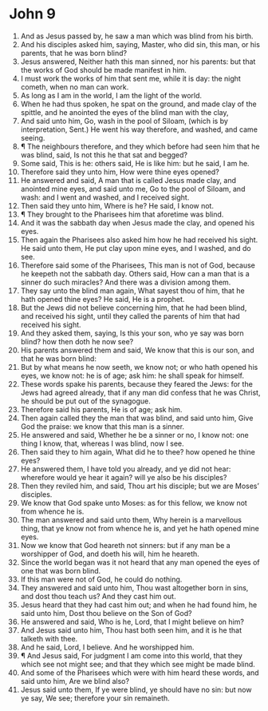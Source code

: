 ﻿# John 9
1. And as Jesus passed by, he saw a man which was blind from his birth. 
2. And his disciples asked him, saying, Master, who did sin, this man, or his parents, that he was born blind? 
3. Jesus answered, Neither hath this man sinned, nor his parents: but that the works of God should be made manifest in him. 
4. I must work the works of him that sent me, while it is day: the night cometh, when no man can work. 
5. As long as I am in the world, I am the light of the world. 
6. When he had thus spoken, he spat on the ground, and made clay of the spittle, and he anointed the eyes of the blind man with the clay, 
7. And said unto him, Go, wash in the pool of Siloam, (which is by interpretation, Sent.) He went his way therefore, and washed, and came seeing. 
8. ¶ The neighbours therefore, and they which before had seen him that he was blind, said, Is not this he that sat and begged? 
9. Some said, This is he: others said, He is like him: but he said, I am he. 
10. Therefore said they unto him, How were thine eyes opened? 
11. He answered and said, A man that is called Jesus made clay, and anointed mine eyes, and said unto me, Go to the pool of Siloam, and wash: and I went and washed, and I received sight. 
12. Then said they unto him, Where is he? He said, I know not. 
13. ¶ They brought to the Pharisees him that aforetime was blind. 
14. And it was the sabbath day when Jesus made the clay, and opened his eyes. 
15. Then again the Pharisees also asked him how he had received his sight. He said unto them, He put clay upon mine eyes, and I washed, and do see. 
16. Therefore said some of the Pharisees, This man is not of God, because he keepeth not the sabbath day. Others said, How can a man that is a sinner do such miracles? And there was a division among them. 
17. They say unto the blind man again, What sayest thou of him, that he hath opened thine eyes? He said, He is a prophet. 
18. But the Jews did not believe concerning him, that he had been blind, and received his sight, until they called the parents of him that had received his sight. 
19. And they asked them, saying, Is this your son, who ye say was born blind? how then doth he now see? 
20. His parents answered them and said, We know that this is our son, and that he was born blind: 
21. But by what means he now seeth, we know not; or who hath opened his eyes, we know not: he is of age; ask him: he shall speak for himself. 
22. These words spake his parents, because they feared the Jews: for the Jews had agreed already, that if any man did confess that he was Christ, he should be put out of the synagogue. 
23. Therefore said his parents, He is of age; ask him. 
24. Then again called they the man that was blind, and said unto him, Give God the praise: we know that this man is a sinner. 
25. He answered and said, Whether he be a sinner or no, I know not: one thing I know, that, whereas I was blind, now I see. 
26. Then said they to him again, What did he to thee? how opened he thine eyes? 
27. He answered them, I have told you already, and ye did not hear: wherefore would ye hear it again? will ye also be his disciples? 
28. Then they reviled him, and said, Thou art his disciple; but we are Moses’ disciples. 
29. We know that God spake unto Moses: as for this fellow, we know not from whence he is. 
30. The man answered and said unto them, Why herein is a marvellous thing, that ye know not from whence he is, and yet he hath opened mine eyes. 
31. Now we know that God heareth not sinners: but if any man be a worshipper of God, and doeth his will, him he heareth. 
32. Since the world began was it not heard that any man opened the eyes of one that was born blind. 
33. If this man were not of God, he could do nothing. 
34. They answered and said unto him, Thou wast altogether born in sins, and dost thou teach us? And they cast him out. 
35. Jesus heard that they had cast him out; and when he had found him, he said unto him, Dost thou believe on the Son of God? 
36. He answered and said, Who is he, Lord, that I might believe on him? 
37. And Jesus said unto him, Thou hast both seen him, and it is he that talketh with thee. 
38. And he said, Lord, I believe. And he worshipped him. 
39. ¶ And Jesus said, For judgment I am come into this world, that they which see not might see; and that they which see might be made blind. 
40. And some of the Pharisees which were with him heard these words, and said unto him, Are we blind also? 
41. Jesus said unto them, If ye were blind, ye should have no sin: but now ye say, We see; therefore your sin remaineth. 
